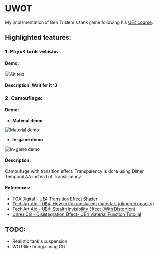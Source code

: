 # UWOT
My implementation of Ben Tristem's tank game following his [UE4 course](https://www.udemy.com/unrealcourse/).

## Highlighted features:

### 1. PhysX tank vehicle:

#### Demo:
[![Alt text](https://img.youtube.com/vi/D92JwmrB2vo/0.jpg)](https://youtu.be/D92JwmrB2vo)

#### Description: Wait for it :3

### 2. Camouflage:

#### Demo:

- **Material demo**

![Material demo](https://github.com/megafirzen/UWOT/blob/master/RawContent/Images/Demo_Camo001.gif "Material demo")

- **In-game demo**

![In-game demo](https://github.com/megafirzen/UWOT/blob/master/RawContent/Images/Demo_Camo002.gif "In-game demo")


#### Description:

Camouflage with transition effect. Transparency is done using Dither Temporal AA instead of Translucency.

#### References:
- [TGA Digital - UE4 Transition Effect Shader](https://youtu.be/_vGLVXHEQDQ)
- [Tech Art Aid - UE4: How to fix translucent materials (dithered opacity)](https://youtu.be/ieHpTG_P8Q0)
- [Tech Art Aid - UE4: Stealth Invisibility Effect (With Distortion)](https://youtu.be/9ZawosRVZrs)
- [UnrealCG - Disintegration Effect- UE4 Material Function Tutorial](https://youtu.be/gldIJGqlWf0)
## TODO:
- Realistic tank's suspension
- WOT-like firing/aiming GUI
